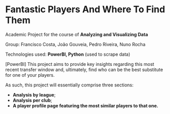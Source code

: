# Fantastic Players And Where To Find Them

Academic Project for the course of **Analyzing and Visualizing Data**

Group: Francisco Costa, João Gouveia, Pedro Riveira, Nuno Rocha

Technologies used: **PowerBI, Python** (used to scrape data)

[PowerBI] This project aims to provide key insights regarding this most recent transfer window and, ultimately, find who can be the best substitute for one of your players.

As such, this project will essentially comprise three sections: 
  * **Analysis by league**; 
  * **Analysis per club**;
  * **A player profile page featuring the most similar players to that one.**
